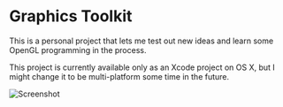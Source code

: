 # Graphics Toolkit

This is a personal project that lets me test out new ideas and learn some OpenGL programming in the process.

This project is currently available only as an Xcode project on OS X, but I might change it to be multi-platform some time in the future.

![Screenshot](https://lh6.googleusercontent.com/AkcxZ7ZzfUUSbXhdsXkOJ8we-KUz0_GWcAa7PcMnnjEGI9s3RLensJhiw0cXIf42IJ-3WVdfQCBKfLI=w1428-h957-rw)
